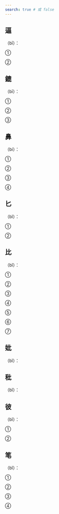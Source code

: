 ```yaml
---
search: true # 或 false
---
```


## 逼

（bī）：

➀

➁

## 鎞

（bī）：

➀

➁

➂

## 鼻

（bí）：

➀

➁

➂

➃

## 匕

（bǐ）：

➀

➁

## 比

（bǐ）：

➀

➁

➂

➃

➄

➅

➆

## 妣

（bǐ）：

## 秕

（bǐ）：

## 彼

（bǐ）：

➀

➁

## 笔

（bǐ）：

➀

➁

➂

➃